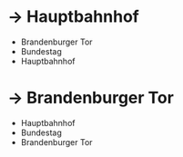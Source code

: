 # → Hauptbahnhof

* Brandenburger Tor
* Bundestag
* Hauptbahnhof

# → Brandenburger Tor

* Hauptbahnhof
* Bundestag
* Brandenburger Tor
